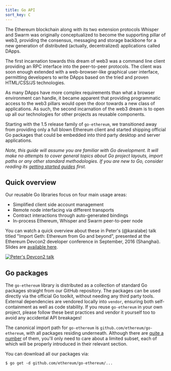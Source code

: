 ```yaml
---
title: Go API
sort_key: C
---
```


The Ethereum blockchain along with its two extension protocols Whisper and Swarm was
originally conceptualized to become the supporting pillar of web3, providing the
consensus, messaging and storage backbone for a new generation of distributed (actually,
decentralized) applications called DApps.

The first incarnation towards this dream of web3 was a command line client providing an
RPC interface into the peer-to-peer protocols. The client was soon enough extended with a
web-browser-like graphical user interface, permitting developers to write DApps based on
the tried and proven HTML/CSS/JS technologies.

As many DApps have more complex requirements than what a browser environment can handle,
it became apparent that providing programmatic access to the web3 pillars would open the
door towards a new class of applications. As such, the second incarnation of the web3
dream is to open up all our technologies for other projects as reusable components.

Starting with the 1.5 release family of `go-ethereum`, we transitioned away from providing
only a full blown Ethereum client and started shipping official Go packages that could be
embedded into third party desktop and server applications.

*Note, this guide will assume you are familiar with Go development. It will make no
attempts to cover general topics about Go project layouts, import paths or any other
standard methodologies. If you are new to Go, consider reading its [getting started guides][go-guide] first.*

## Quick overview

Our reusable Go libraries focus on four main usage areas:

- Simplified client side account management
- Remote node interfacing via different transports
- Contract interactions through auto-generated bindings
- In-process Ethereum, Whisper and Swarm peer-to-peer node

You can watch a quick overview about these in Peter's (@karalabe) talk titled "Import
Geth: Ethereum from Go and beyond", presented at the Ethereum Devcon2 developer conference
in September, 2016 (Shanghai). Slides are [available here][peter-slides].

[![Peter's Devcon2 talk](https://img.youtube.com/vi/R0Ia1U9Gxjg/0.jpg)](https://www.youtube.com/watch?v=R0Ia1U9Gxjg)

## Go packages

The `go-ethereum` library is distributed as a collection of standard Go packages straight
from our GitHub repository. The packages can be used directly via the official Go toolkit,
without needing any third party tools. External dependencies are vendored locally into
`vendor`, ensuring both self-containment as well as code stability. If you reuse
`go-ethereum` in your own project, please follow these best practices and vendor it
yourself too to avoid any accidental API breakages!

The canonical import path for `go-ethereum` is `github.com/ethereum/go-ethereum`, with all
packages residing underneath. Although there are [quite a number][go-ethereum-dir] of
them, you'll only need to care about a limited subset, each of which will be properly
introduced in their relevant section.

You can download all our packages via:

```
$ go get -d github.com/ethereum/go-ethereum/...
```

[go-guide]: https://github.com/golang/go/wiki#getting-started-with-go
[peter-slides]: https://ethereum.karalabe.com/talks/2016-devcon.html
[go-ethereum-dir]: https://pkg.go.dev/github.com/ethereum/go-ethereum/#section-directories
